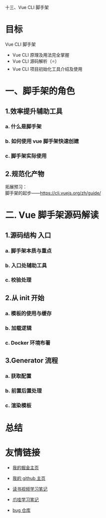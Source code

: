 十三、Vue CLI 脚手架

# 目标

Vue CLI 脚手架

- Vue CLI 原理及用法完全掌握
- Vue CLI 源码解析（⭐）
- Vue CLI 项目初始化工具介绍及使用

# ⼀、脚⼿架的⻆⾊

## 1.效率提升辅助⼯具

### a. 什么是脚⼿架

### b. 如何使⽤ vue 脚⼿架快速创建

### c. 脚⼿架实际使⽤

## 2.规范化产物

拓展预习：  
 脚⼿架的起步——https://cli.vuejs.org/zh/guide/

# ⼆. Vue 脚⼿架源码解读

## 1.源码结构 ⼊⼝

### a. 脚⼿架本质与重点

### b. ⼊⼝处辅助⼯具

### c. 校验处理

## 2.从 init 开始

### a. 模板的使⽤与缓存

### b. 加载逻辑

### c. Docker 环境布署

## 3.Generator 流程

### a. 获取配置

### b. 前置后置处理

### c. 渲染模板

# 总结

# 友情链接

- [我的掘金主页](https://juejin.cn/user/1042768423037150)

- [我的 github 主页](https://github.com/djsz3y)

- [读书视频学习笔记](https://github.com/djsz3y/learning-notes)

- [爪哇学习笔记](https://github.com/djsz3y/zhaowa-study-notes)

- [bug 仓库](https://github.com/djsz3y/bug-repository)
